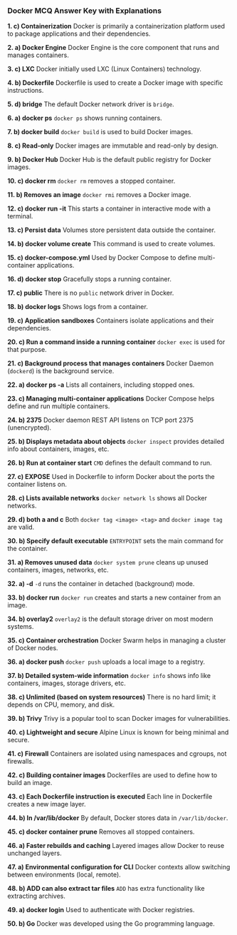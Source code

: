 ### Docker MCQ Answer Key with Explanations

**1. c) Containerization**
Docker is primarily a containerization platform used to package applications and their dependencies.

**2. a) Docker Engine**
Docker Engine is the core component that runs and manages containers.

**3. c) LXC**
Docker initially used LXC (Linux Containers) technology.

**4. b) Dockerfile**
Dockerfile is used to create a Docker image with specific instructions.

**5. d) bridge**
The default Docker network driver is `bridge`.

**6. a) docker ps**
`docker ps` shows running containers.

**7. b) docker build**
`docker build` is used to build Docker images.

**8. c) Read-only**
Docker images are immutable and read-only by design.

**9. b) Docker Hub**
Docker Hub is the default public registry for Docker images.

**10. c) docker rm**
`docker rm` removes a stopped container.

**11. b) Removes an image**
`docker rmi` removes a Docker image.

**12. c) docker run -it**
This starts a container in interactive mode with a terminal.

**13. c) Persist data**
Volumes store persistent data outside the container.

**14. b) docker volume create**
This command is used to create volumes.

**15. c) docker-compose.yml**
Used by Docker Compose to define multi-container applications.

**16. d) docker stop**
Gracefully stops a running container.

**17. c) public**
There is no `public` network driver in Docker.

**18. b) docker logs**
Shows logs from a container.

**19. c) Application sandboxes**
Containers isolate applications and their dependencies.

**20. c) Run a command inside a running container**
`docker exec` is used for that purpose.

**21. c) Background process that manages containers**
Docker Daemon (`dockerd`) is the background service.

**22. a) docker ps -a**
Lists all containers, including stopped ones.

**23. c) Managing multi-container applications**
Docker Compose helps define and run multiple containers.

**24. b) 2375**
Docker daemon REST API listens on TCP port 2375 (unencrypted).

**25. b) Displays metadata about objects**
`docker inspect` provides detailed info about containers, images, etc.

**26. b) Run at container start**
`CMD` defines the default command to run.

**27. c) EXPOSE**
Used in Dockerfile to inform Docker about the ports the container listens on.

**28. c) Lists available networks**
`docker network ls` shows all Docker networks.

**29. d) both a and c**
Both `docker tag <image> <tag>` and `docker image tag` are valid.

**30. b) Specify default executable**
`ENTRYPOINT` sets the main command for the container.

**31. a) Removes unused data**
`docker system prune` cleans up unused containers, images, networks, etc.

**32. a) -d**
`-d` runs the container in detached (background) mode.

**33. b) docker run**
`docker run` creates and starts a new container from an image.

**34. b) overlay2**
`overlay2` is the default storage driver on most modern systems.

**35. c) Container orchestration**
Docker Swarm helps in managing a cluster of Docker nodes.

**36. a) docker push**
`docker push` uploads a local image to a registry.

**37. b) Detailed system-wide information**
`docker info` shows info like containers, images, storage drivers, etc.

**38. c) Unlimited (based on system resources)**
There is no hard limit; it depends on CPU, memory, and disk.

**39. b) Trivy**
Trivy is a popular tool to scan Docker images for vulnerabilities.

**40. c) Lightweight and secure**
Alpine Linux is known for being minimal and secure.

**41. c) Firewall**
Containers are isolated using namespaces and cgroups, not firewalls.

**42. c) Building container images**
Dockerfiles are used to define how to build an image.

**43. c) Each Dockerfile instruction is executed**
Each line in Dockerfile creates a new image layer.

**44. b) In /var/lib/docker**
By default, Docker stores data in `/var/lib/docker`.

**45. c) docker container prune**
Removes all stopped containers.

**46. a) Faster rebuilds and caching**
Layered images allow Docker to reuse unchanged layers.

**47. a) Environmental configuration for CLI**
Docker contexts allow switching between environments (local, remote).

**48. b) ADD can also extract tar files**
`ADD` has extra functionality like extracting archives.

**49. a) docker login**
Used to authenticate with Docker registries.

**50. b) Go**
Docker was developed using the Go programming language.
